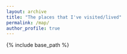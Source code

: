 ```yaml
---
layout: archive
title: "The places that I've visited/lived"
permalink: /map/
author_profile: true
---
```


{% include base_path %}

<html>
<head>
  <title>My Travel Map</title>
  <meta charset="utf-8" />
  <meta name="viewport" content="width=device-width, initial-scale=1.0">
  <link rel="stylesheet" href="https://unpkg.com/leaflet/dist/leaflet.css" />
  <style>
    #map { height: 100vh; }
  </style>
</head>
<body>
  <div id="map"></div>

  <script src="https://unpkg.com/leaflet/dist/leaflet.js"></script>
  <script>
    const map = L.map('map', {
  worldCopyJump: false,
  minZoom: 2
}).setView([54, -2], 4);

    L.tileLayer('https://{s}.tile.openstreetmap.org/{z}/{x}/{y}.png', {
  attribution: '&copy; OpenStreetMap contributors',
  noWrap: true
}).addTo(map);

    const locations = [
  [51.50609700613507, -0.13100357699231469, "London, UK"],
  [51.454221808102815, -2.5878198663371585, "Bristol, UK"],
  [51.37793543104405, -2.359340173854564, "Bath, UK"],
  [52.4795103752684, -1.8879851605385491, "Birmingham, UK"],
  [52.955028180927144, -1.1553010969961675, "Nottingham, UK"],   
  [55.867493903697664, -4.252465435368384, "Glasgow, UK"],
  [51.75149898185093, -1.2542533195511452, "Oxford, UK"],
  [52.62901549787241, 1.2995397492799585, "Norwich, UK"],
  [52.188114934404865, 0.2006293284257205, "Cambridge, UK"],
  [54.04407139344605, -2.8011226811415875, "Lancaster, UK"],
  [53.38038466992851, -1.4692677986880176, "Sheffield, UK"],
  [53.96161935398514, -1.0744123379947363, "York, UK"],
  [53.479981699809294, -2.2378846016945113, "Manchester, UK"],
  [51.454979536371034, -0.979225516110098, "Reading, UK"],
  [41.15727108920829, -8.626760871139524, "Porto, Portugal"],
  [41.545468852024115, -8.426184776233601, "Braga, Portugal"],
  [52.52260846062111, 13.396570401973973, "Berlin, Germany"],
  [50.07541988802119, 14.45737474520111, "Prague, Czechia"],
  [48.85814790470617, 2.3532114719243884, "Paris, France"],
  [38.907302990574024, -77.03924041214798, "Washington, D.C., USA"],
  [39.28943603208796, -76.60345755408721, "Baltimore, USA"],
  [40.712430367670926, -74.00536100889536, "New York, USA"],
  [41.878087294002086, -87.63369974212341, "Chicago, USA"],
  [38.882996720153166, -77.082147911314, "Arlington, USA"],
  [38.989228065641605, -76.93454772018893, "College Park, USA"],
  [42.355570680454484, -71.0580566051323, "Boston, USA"],
  [37.77328546687444, -122.42200607366087, "San Francisco, USA"],
  [49.26026987939737, -123.24548460509973, "Vancouver, Canada"],
  [49.28581226882002, -122.78103632909878, "Coquitlam, Canada"],
  [49.25049704518672, -122.97597724313502, "Burnaby, Canada"],
  [49.16083705619697, -123.94126246836784, "Nanaimo, Canada"],
  [49.166286372260274, -123.13325633925318, "Richmond, Canada"],
  [48.428257631971555, -123.36420083510893, "Victoria, Canada"],
  [31.239194119807333, 121.47258153801539, "Shanghai, China"],
  [31.3037517759364, 120.59092874064407, "Suzhou, China"],
  [32.050107326542594, 118.85922013237372, "Nanjing, China"],
  [32.398217452736866, 119.40974939622839, "Yangzhou, China"],
  [22.324060634176035, 114.17371834319583, "Hongkong, China"],
  [22.547833044249305, 114.04735874974526, "Shenzhen, China"],
  [39.90998150383738, 116.40428002417717, "Beijing, China"],
  [30.581607263940185, 104.06248714859332, "Chengdu, China"],
  [23.129044018551806, 113.25113428264531, "Guangzhou, China"],
  [41.80823225730331, 123.43535864197163, "Shenyang, China"],
  [37.55473948615032, 126.98918615170025, "Seoul, Korea"]
];

    const pinIcon = L.icon({
      iconUrl: 'https://cdn-icons-png.flaticon.com/512/684/684908.png',
      iconSize: [32, 32],
      iconAnchor: [16, 32],
      popupAnchor: [0, -32]
    });

    locations.forEach(([lat, lng, label]) => {
      L.marker([lat, lng], { icon: pinIcon }).addTo(map).bindPopup(label);
    });
  </script>
</body>
</html>


